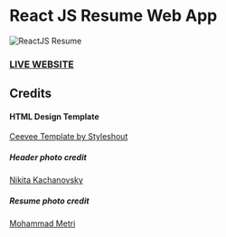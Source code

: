 # React JS Resume Web App      
![ReactJS Resume](resume-screenshot.png?raw=true "ReactJS Resume Portfolio")
### <a href="https://www.jordanhayes.info//">LIVE WEBSITE</a> 

## Credits
#### HTML Design Template
<a href="https://www.styleshout.com/free-templates/ceevee/">Ceevee Template by Styleshout</a>

##### Header photo credit
<a href="https://unsplash.com/@nkachanovskyyy?utm_source=unsplash&amp;utm_medium=referral&amp;utm_content=creditCopyText">Nikita Kachanovsky</a>
  
##### Resume photo credit
<a href="https://unsplash.com/@mohammadmetri?utm_source=unsplash&amp;utm_medium=referral&amp;utm_content=creditCopyText">Mohammad Metri</a>
